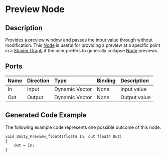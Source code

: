 # Preview Node

## Description

Provides a preview window and passes the input value through without modification. This [Node](Node.md) is useful for providing a preview at a specific point in a [Shader Graph](Shader-Graph.md) if the user prefers to generally collapse [Node](Node.md) previews.

## Ports

| Name        | Direction           | Type  | Binding | Description |
|:------------ |:-------------|:-----|:---|:---|
| In      | Input | Dynamic Vector | None | Input value |
| Out | Output      |    Dynamic Vector | None | Output value |

## Generated Code Example

The following example code represents one possible outcome of this node.

```
void Unity_Preview_float4(float4 In, out float4 Out)
{
    Out = In;
}
```